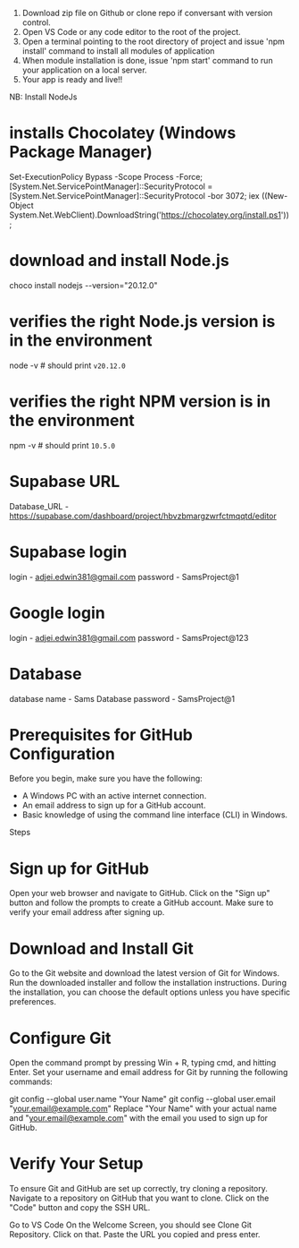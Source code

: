 1. Download zip file on Github or clone repo if conversant with version control.
2. Open VS Code or any code editor to the root of the project.
3. Open a terminal pointing to the root directory of project and issue 'npm install' command to install all modules of application
4. When module installation is done, issue 'npm start' command to run your application on a local server.
5. Your app is ready and live!!

NB: Install NodeJs 
# installs Chocolatey (Windows Package Manager)
Set-ExecutionPolicy Bypass -Scope Process -Force;
[System.Net.ServicePointManager]::SecurityProtocol = [System.Net.ServicePointManager]::SecurityProtocol -bor 3072;
iex ((New-Object System.Net.WebClient).DownloadString('https://chocolatey.org/install.ps1'));
# download and install Node.js
choco install nodejs --version="20.12.0"
# verifies the right Node.js version is in the environment
node -v # should print `v20.12.0`
# verifies the right NPM version is in the environment
npm -v # should print `10.5.0`


# Supabase URL
Database_URL - https://supabase.com/dashboard/project/hbvzbmargzwrfctmqqtd/editor

# Supabase login
login - adjei.edwin381@gmail.com
password - SamsProject@1

# Google login
login - adjei.edwin381@gmail.com
password - SamsProject@123

# Database
database name - Sams Database
password - SamsProject@1


# Prerequisites for GitHub Configuration
Before you begin, make sure you have the following:

- A Windows PC with an active internet connection.
- An email address to sign up for a GitHub account.
- Basic knowledge of using the command line interface (CLI) in Windows.

Steps
# Sign up for GitHub

Open your web browser and navigate to GitHub.
Click on the "Sign up" button and follow the prompts to create a GitHub account.
Make sure to verify your email address after signing up.

# Download and Install Git

Go to the Git website and download the latest version of Git for Windows.
Run the downloaded installer and follow the installation instructions.
During the installation, you can choose the default options unless you have specific preferences.

# Configure Git

Open the command prompt by pressing Win + R, typing cmd, and hitting Enter.
Set your username and email address for Git by running the following commands:

git config --global user.name "Your Name"
git config --global user.email "your.email@example.com"
Replace "Your Name" with your actual name and "your.email@example.com" with the email you used to sign up for GitHub.


# Verify Your Setup

To ensure Git and GitHub are set up correctly, try cloning a repository.
Navigate to a repository on GitHub that you want to clone.
Click on the "Code" button and copy the SSH URL.

Go to VS Code
On the Welcome Screen, you should see Clone Git Repository.
Click on that.
Paste the URL you copied and press enter.


